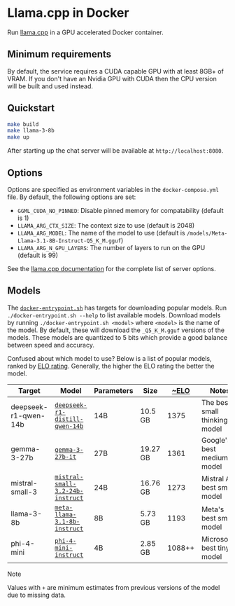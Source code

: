 # Llama.cpp in Docker

Run [llama.cpp](https://github.com/ggerganov/llama.cpp) in a GPU accelerated
Docker container.

## Minimum requirements

By default, the service requires a CUDA capable GPU with at least 8GB+ of VRAM. 
If you don't have an Nvidia GPU with CUDA then the CPU version will be built and
used instead.

## Quickstart

```bash
make build
make llama-3-8b
make up
```

After starting up the chat server will be available at `http://localhost:8080`.

## Options

Options are specified as environment variables in the `docker-compose.yml` file.
By default, the following options are set:

* `GGML_CUDA_NO_PINNED`: Disable pinned memory for compatability (default is 1)
* `LLAMA_ARG_CTX_SIZE`: The context size to use (default is 2048)
* `LLAMA_ARG_MODEL`: The name of the model to use (default is `/models/Meta-Llama-3.1-8B-Instruct-Q5_K_M.gguf`)
* `LLAMA_ARG_N_GPU_LAYERS`: The number of layers to run on the GPU (default is 99)

See the [llama.cpp documentation](https://github.com/ggerganov/llama.cpp/tree/master/examples/server)
for the complete list of server options.

## Models

The [`docker-entrypoint.sh`](docker-entrypoint.sh) has targets for downloading
popular models. Run `./docker-entrypoint.sh --help` to list available models.
Download models by running `./docker-entrypoint.sh <model>` where `<model>` is
the name of the model. By default, these will download the `_Q5_K_M.gguf`
versions of the models. These models are quantized to 5 bits which provide a
good balance between speed and accuracy.

Confused about which model to use? Below is a list of popular models, ranked by
[ELO rating](https://en.wikipedia.org/wiki/Elo_rating_system). Generally, the
higher the ELO rating the better the model.

| Target | Model | Parameters | Size | [~ELO](https://chat.lmsys.org/?leaderboard) | Notes |
| --- | --- | --- | --- | --- | --- |
| deepseek-r1-qwen-14b | [`deepseek-r1-distill-qwen-14b`](https://huggingface.co/bartowski/DeepSeek-R1-Distill-Qwen-14B-GGUF) | 14B | 10.5 GB | 1375 | The best small thinking model |
| gemma-3-27b | [`gemma-3-27b-it`](https://huggingface.co/bartowski/google_gemma-3-27b-it-GGUF) | 27B | 19.27 GB | 1361 | Google's best medium model |
| mistral-small-3 | [`mistral-small-3.2-24b-instruct`](https://huggingface.co/bartowski/mistralai_Mistral-Small-3.2-24B-Instruct-2506-GGUF) | 24B | 16.76 GB | 1273 | Mistral AI's best small model |
| llama-3-8b | [`meta-llama-3.1-8b-instruct`](https://huggingface.co/bartowski/Meta-Llama-3.1-8B-Instruct-GGUF) | 8B | 5.73 GB | 1193 | Meta's best small model |
| phi-4-mini | [`phi-4-mini-instruct`](https://huggingface.co/bartowski/microsoft_Phi-4-mini-instruct-GGUF) | 4B | 2.85 GB | 1088++ | Microsoft's best tiny model |

> [!NOTE]
> Values with `+` are minimum estimates from previous versions of the model due
> to missing data.
